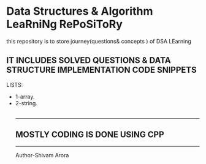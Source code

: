 # Data Structures & Algorithm LeaRniNg RePoSiToRy
this repository is to store  journey(questions&amp; concepts ) of DSA LEarning
<h2>IT INCLUDES  SOLVED QUESTIONS & DATA STRUCTURE IMPLEMENTATION CODE SNIPPETS </h2>
<P>LISTS:</P>
<ul>
  <li>1-array.</li>
  <li>2-string.</li>
<br>
  <hr>
  <h2>MOSTLY CODING IS DONE USING CPP </h2>
<hr>
  <p>Author-Shivam Arora</p>

